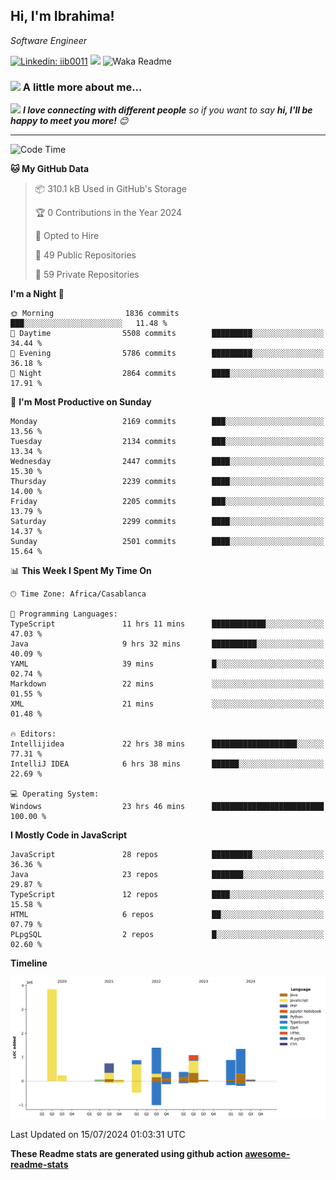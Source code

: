 <h2>Hi, I'm Ibrahima! </h2>
<p><em>Software Engineer 
</em></p>


[![Linkedin: iib0011](https://img.shields.io/badge/-iib0011-blue?style=flat-square&logo=Linkedin&logoColor=white&link=https://www.linkedin.com/in/iib0011/)](https://www.linkedin.com/in/iib0011/)
![](https://visitor-badge.glitch.me/badge?page_id=iib0011)
![Waka Readme](https://github.com/iib0011/iib0011/workflows/Waka%20Readme/badge.svg)


### <img src="https://media.giphy.com/media/VgCDAzcKvsR6OM0uWg/giphy.gif" width="50"> A little more about me...  


<img src="https://media.giphy.com/media/LnQjpWaON8nhr21vNW/giphy.gif" width="60"> <em><b>I love connecting with different people</b> so if you want to say <b>hi, I'll be happy to meet you more!</b> 😊</em>

---
<!--START_SECTION:waka-->
![Code Time](http://img.shields.io/badge/Code%20Time-3%2C610%20hrs%2038%20mins-blue)

**🐱 My GitHub Data** 

> 📦 310.1 kB Used in GitHub's Storage 
 > 
> 🏆 0 Contributions in the Year 2024
 > 
> 💼 Opted to Hire
 > 
> 📜 49 Public Repositories 
 > 
> 🔑 59 Private Repositories 
 > 
**I'm a Night 🦉** 

```text
🌞 Morning                1836 commits        ███░░░░░░░░░░░░░░░░░░░░░░   11.48 % 
🌆 Daytime                5508 commits        █████████░░░░░░░░░░░░░░░░   34.44 % 
🌃 Evening                5786 commits        █████████░░░░░░░░░░░░░░░░   36.18 % 
🌙 Night                  2864 commits        ████░░░░░░░░░░░░░░░░░░░░░   17.91 % 
```
📅 **I'm Most Productive on Sunday** 

```text
Monday                   2169 commits        ███░░░░░░░░░░░░░░░░░░░░░░   13.56 % 
Tuesday                  2134 commits        ███░░░░░░░░░░░░░░░░░░░░░░   13.34 % 
Wednesday                2447 commits        ████░░░░░░░░░░░░░░░░░░░░░   15.30 % 
Thursday                 2239 commits        ████░░░░░░░░░░░░░░░░░░░░░   14.00 % 
Friday                   2205 commits        ███░░░░░░░░░░░░░░░░░░░░░░   13.79 % 
Saturday                 2299 commits        ████░░░░░░░░░░░░░░░░░░░░░   14.37 % 
Sunday                   2501 commits        ████░░░░░░░░░░░░░░░░░░░░░   15.64 % 
```


📊 **This Week I Spent My Time On** 

```text
🕑︎ Time Zone: Africa/Casablanca

💬 Programming Languages: 
TypeScript               11 hrs 11 mins      ████████████░░░░░░░░░░░░░   47.03 % 
Java                     9 hrs 32 mins       ██████████░░░░░░░░░░░░░░░   40.09 % 
YAML                     39 mins             █░░░░░░░░░░░░░░░░░░░░░░░░   02.74 % 
Markdown                 22 mins             ░░░░░░░░░░░░░░░░░░░░░░░░░   01.55 % 
XML                      21 mins             ░░░░░░░░░░░░░░░░░░░░░░░░░   01.48 % 

🔥 Editors: 
Intellijidea             22 hrs 38 mins      ███████████████████░░░░░░   77.31 % 
IntelliJ IDEA            6 hrs 38 mins       ██████░░░░░░░░░░░░░░░░░░░   22.69 % 

💻 Operating System: 
Windows                  23 hrs 46 mins      █████████████████████████   100.00 % 
```

**I Mostly Code in JavaScript** 

```text
JavaScript               28 repos            █████████░░░░░░░░░░░░░░░░   36.36 % 
Java                     23 repos            ███████░░░░░░░░░░░░░░░░░░   29.87 % 
TypeScript               12 repos            ████░░░░░░░░░░░░░░░░░░░░░   15.58 % 
HTML                     6 repos             ██░░░░░░░░░░░░░░░░░░░░░░░   07.79 % 
PLpgSQL                  2 repos             █░░░░░░░░░░░░░░░░░░░░░░░░   02.60 % 
```



**Timeline**

![Lines of Code chart](https://raw.githubusercontent.com/iib0011/iib0011/master/assets/bar_graph.png)


 Last Updated on 15/07/2024 01:03:31 UTC
<!--END_SECTION:waka-->

**These Readme stats are generated using github action [awesome-readme-stats](https://github.com/iib0011/waka-readme-stats)**
